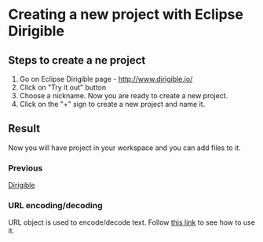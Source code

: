 # **Creating a new project with Eclipse Dirigible** 

## **Steps to create a ne project**
1. Go on Eclipse Dirigible page - http://www.dirigible.io/
2. Click on "Try it out" button
3. Choose a nickname.
Now you are ready to create a new project.
4. Click on the "+" sign to create a new project and name it.

## **Result**
Now you will have project in your workspace and you can add files to it.

### **Previous**
[Dirigible](Dirigible.md)

### **URL encoding/decoding**
URL object is used to encode/decode text. Follow [this link](URLEncodeDecode.md) to see how to use it.
